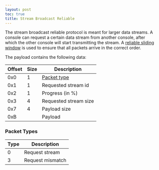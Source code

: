 ```yaml
---
layout: post
toc: true
title: Stream Broadcast Reliable
---
```


The stream broadcast reliable protocol is meant for larger data streams. A console can request a certain data stream from another console, after which the other console will start transmitting the stream. A [reliable sliding window](/docs/pia/reliable-sliding-window) is used to ensure that all packets arrive in the correct order.

The payload contains the following data:

| Offset | Size | Description                  |
|--------|------|------------------------------|
| 0x0    | 1    | [Packet type](#packet-types) |
| 0x1    | 1    | Requested stream id          |
| 0x2    | 1    | Progress (in %)              |
| 0x3    | 4    | Requested stream size        |
| 0x7    | 4    | Payload size                 |
| 0xB    |      | Payload                      |

### Packet Types

| Type | Description      |
|------|------------------|
| 0    | Request stream   |
| 3    | Request mismatch |
